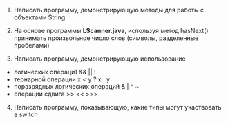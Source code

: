 
1. Написать программу, демонстрирующую методы для работы с объектами String

2. На основе программы **LScanner.java**, используя метод hasNext() принимать произвольное число слов (символы, разделенные пробелами)

3. Написать программу, демонстрирующую использование
- логических операци1 && || !
- тернарной операции x < y ? x : y
- поразрядных логических операций & | ^ ~
- операции сдвига >> << >>>
4. Написать программу, показывающую, какие типы могут участвовать в switch